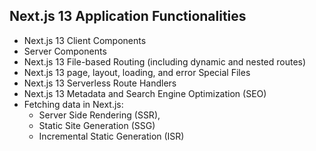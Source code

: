 ## Next.js 13 Application Functionalities

- Next.js 13 Client Components 
- Server Components
- Next.js 13 File-based Routing (including dynamic and nested routes)
- Next.js 13 page, layout, loading, and error Special Files
- Next.js 13 Serverless Route Handlers  
- Next.js 13 Metadata and Search Engine Optimization (SEO)
- Fetching data in Next.js:
   - Server Side Rendering (SSR),
   - Static Site Generation (SSG)
   - Incremental Static Generation (ISR)

 
 
